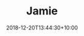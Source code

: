 ---
title: "Jamie"
date: 2018-12-20T13:44:30+10:00
image: "images/team/joseph-gonzalez-399972-unsplash.jpg"
jobtitle: "Admin and Adminsistration"
weight: 5
promoted: true
---